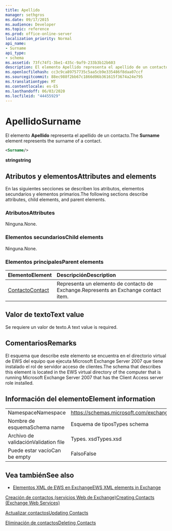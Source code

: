 ```yaml
---
title: Apellido
manager: sethgros
ms.date: 09/17/2015
ms.audience: Developer
ms.topic: reference
ms.prod: office-online-server
localization_priority: Normal
api_name:
- Surname
api_type:
- schema
ms.assetid: 73fc74f1-3be1-435c-9af9-233b3b12b603
description: El elemento Apellido representa el apellido de un contacto.
ms.openlocfilehash: cc3c9ca89757735c5aa5cb9e335486f8daa07ccf
ms.sourcegitcommit: 88ec988f2bb67c1866d06b361615f3674a24e795
ms.translationtype: MT
ms.contentlocale: es-ES
ms.lasthandoff: 06/03/2020
ms.locfileid: "44455929"
---
```

# <a name="surname"></a><span data-ttu-id="90522-103">Apellido</span><span class="sxs-lookup"><span data-stu-id="90522-103">Surname</span></span>

<span data-ttu-id="90522-104">El elemento **Apellido** representa el apellido de un contacto.</span><span class="sxs-lookup"><span data-stu-id="90522-104">The **Surname** element represents the surname of a contact.</span></span> 
  
```xml
<Surname/>
```

 <span data-ttu-id="90522-105">**string**</span><span class="sxs-lookup"><span data-stu-id="90522-105">**string**</span></span>
## <a name="attributes-and-elements"></a><span data-ttu-id="90522-106">Atributos y elementos</span><span class="sxs-lookup"><span data-stu-id="90522-106">Attributes and elements</span></span>

<span data-ttu-id="90522-107">En las siguientes secciones se describen los atributos, elementos secundarios y elementos primarios.</span><span class="sxs-lookup"><span data-stu-id="90522-107">The following sections describe attributes, child elements, and parent elements.</span></span>
  
### <a name="attributes"></a><span data-ttu-id="90522-108">Atributos</span><span class="sxs-lookup"><span data-stu-id="90522-108">Attributes</span></span>

<span data-ttu-id="90522-109">Ninguna.</span><span class="sxs-lookup"><span data-stu-id="90522-109">None.</span></span>
  
### <a name="child-elements"></a><span data-ttu-id="90522-110">Elementos secundarios</span><span class="sxs-lookup"><span data-stu-id="90522-110">Child elements</span></span>

<span data-ttu-id="90522-111">Ninguna.</span><span class="sxs-lookup"><span data-stu-id="90522-111">None.</span></span>
  
### <a name="parent-elements"></a><span data-ttu-id="90522-112">Elementos principales</span><span class="sxs-lookup"><span data-stu-id="90522-112">Parent elements</span></span>

|<span data-ttu-id="90522-113">**Elemento**</span><span class="sxs-lookup"><span data-stu-id="90522-113">**Element**</span></span>|<span data-ttu-id="90522-114">**Descripción**</span><span class="sxs-lookup"><span data-stu-id="90522-114">**Description**</span></span>|
|:-----|:-----|
|[<span data-ttu-id="90522-115">Contacto</span><span class="sxs-lookup"><span data-stu-id="90522-115">Contact</span></span>](contact.md) <br/> |<span data-ttu-id="90522-116">Representa un elemento de contacto de Exchange.</span><span class="sxs-lookup"><span data-stu-id="90522-116">Represents an Exchange contact item.</span></span>  <br/> |
   
## <a name="text-value"></a><span data-ttu-id="90522-117">Valor de texto</span><span class="sxs-lookup"><span data-stu-id="90522-117">Text value</span></span>

<span data-ttu-id="90522-118">Se requiere un valor de texto.</span><span class="sxs-lookup"><span data-stu-id="90522-118">A text value is required.</span></span>
  
## <a name="remarks"></a><span data-ttu-id="90522-119">Comentarios</span><span class="sxs-lookup"><span data-stu-id="90522-119">Remarks</span></span>

<span data-ttu-id="90522-120">El esquema que describe este elemento se encuentra en el directorio virtual de EWS del equipo que ejecuta Microsoft Exchange Server 2007 que tiene instalado el rol de servidor acceso de clientes.</span><span class="sxs-lookup"><span data-stu-id="90522-120">The schema that describes this element is located in the EWS virtual directory of the computer that is running Microsoft Exchange Server 2007 that has the Client Access server role installed.</span></span>
  
## <a name="element-information"></a><span data-ttu-id="90522-121">Información del elemento</span><span class="sxs-lookup"><span data-stu-id="90522-121">Element information</span></span>

|||
|:-----|:-----|
|<span data-ttu-id="90522-122">Namespace</span><span class="sxs-lookup"><span data-stu-id="90522-122">Namespace</span></span>  <br/> |https://schemas.microsoft.com/exchange/services/2006/types  <br/> |
|<span data-ttu-id="90522-123">Nombre de esquema</span><span class="sxs-lookup"><span data-stu-id="90522-123">Schema name</span></span>  <br/> |<span data-ttu-id="90522-124">Esquema de tipos</span><span class="sxs-lookup"><span data-stu-id="90522-124">Types schema</span></span>  <br/> |
|<span data-ttu-id="90522-125">Archivo de validación</span><span class="sxs-lookup"><span data-stu-id="90522-125">Validation file</span></span>  <br/> |<span data-ttu-id="90522-126">Types. xsd</span><span class="sxs-lookup"><span data-stu-id="90522-126">Types.xsd</span></span>  <br/> |
|<span data-ttu-id="90522-127">Puede estar vacío</span><span class="sxs-lookup"><span data-stu-id="90522-127">Can be empty</span></span>  <br/> |<span data-ttu-id="90522-128">Falso</span><span class="sxs-lookup"><span data-stu-id="90522-128">False</span></span>  <br/> |
   
## <a name="see-also"></a><span data-ttu-id="90522-129">Vea también</span><span class="sxs-lookup"><span data-stu-id="90522-129">See also</span></span>



- [<span data-ttu-id="90522-130">Elementos XML de EWS en Exchange</span><span class="sxs-lookup"><span data-stu-id="90522-130">EWS XML elements in Exchange</span></span>](ews-xml-elements-in-exchange.md)


[<span data-ttu-id="90522-131">Creación de contactos (servicios Web de Exchange)</span><span class="sxs-lookup"><span data-stu-id="90522-131">Creating Contacts (Exchange Web Services)</span></span>](https://msdn.microsoft.com/library/4845917e-70d1-481c-bbd7-011ec6571789%28Office.15%29.aspx)
  
[<span data-ttu-id="90522-132">Actualizar contactos</span><span class="sxs-lookup"><span data-stu-id="90522-132">Updating Contacts</span></span>](https://msdn.microsoft.com/library/9a865953-b94a-4229-b632-2dee433314be%28Office.15%29.aspx)
  
[<span data-ttu-id="90522-133">Eliminación de contactos</span><span class="sxs-lookup"><span data-stu-id="90522-133">Deleting Contacts</span></span>](https://msdn.microsoft.com/library/fcc3dc84-cd3e-455e-a1a7-ae6921c9b588%28Office.15%29.aspx)

